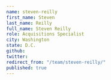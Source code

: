 ```yaml
---
name: steven-reilly
first_name: Steven
last_name: Reilly
full_name: Steven Reilly
role: Acquisitions Specialist
city: Washington
state: D.C.
github: 
twitter: 
redirect_from: "/team/steven-reilly/"
published: true
---
```


